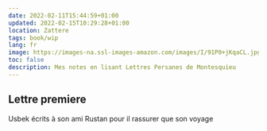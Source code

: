 ```yaml
---
date: 2022-02-11T15:44:59+01:00
updated: 2022-02-15T10:29:28+01:00
location: Zattere
tags: book/wip
lang: fr
image: https://images-na.ssl-images-amazon.com/images/I/91P0+jKqaCL.jpg
toc: false
description: Mes notes en lisant Lettres Persanes de Montesquieu
---
```

## Lettre premiere

Usbek écrits à son ami Rustan pour il rassurer que son voyage 
